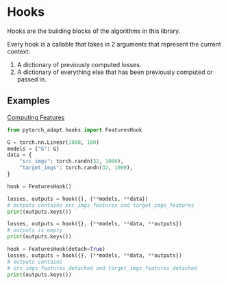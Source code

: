# Hooks

Hooks are the building blocks of the algorithms in this library.

Every hook is a callable that takes in 2 arguments that represent the current context:

1. A dictionary of previously computed losses.
2. A dictionary of everything else that has been previously computed or passed in.

## Examples
[Computing Features](https://github.com/KevinMusgrave/pytorch-adapt/tree/main/examples/notebooks/docs_examples.ipynb#Hooks-Basics)
```python
from pytorch_adapt.hooks import FeaturesHook

G = torch.nn.Linear(1000, 100)
models = {"G": G}
data = {
    "src_imgs": torch.randn(32, 1000),
    "target_imgs": torch.randn(32, 1000),
}

hook = FeaturesHook()

losses, outputs = hook({}, {**models, **data})
# outputs contains src_imgs_features and target_imgs_features
print(outputs.keys())

losses, outputs = hook({}, {**models, **data, **outputs})
# outputs is empty
print(outputs.keys())

hook = FeaturesHook(detach=True)
losses, outputs = hook({}, {**models, **data, **outputs})
# outputs contains
# src_imgs_features_detached and target_imgs_features_detached
print(outputs.keys())
```
